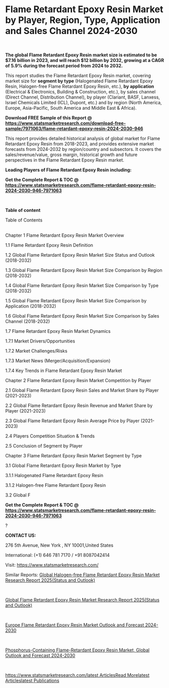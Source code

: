 <h1>Flame Retardant Epoxy Resin Market by Player, Region, Type, Application and Sales Channel 2024-2030</h1><br/><p><strong>The global Flame Retardant Epoxy Resin market size is estimated to be $7.16 billion in 2023, and will reach $12 billion by 2032, growing at a <strong>CAGR</strong> of 5.9% during the forecast period from 2024 to 2032.</strong></p>
 
 
 
 <p>This report studies the Flame Retardant Epoxy Resin market, covering market size for <strong>segment by type</strong> (Halogenated Flame Retardant Epoxy Resin, Halogen-free Flame Retardant Epoxy Resin, etc.), <strong>by application</strong> (Electrical & Electronics, Building & Construction, etc.), by sales channel (Direct Channel, Distribution Channel), by player (Clariant, BASF, Lanxess, Israel Chemicals Limited (ICL), Dupont, etc.) and by region (North America, Europe, Asia-Pacific, South America and Middle East & Africa).</p>
 
 
 
 <p><strong>Download FREE Sample of this Report @ <a href="https://www.statsmarketresearch.com/download-free-sample/7971063/flame-retardant-epoxy-resin-2024-2030-946">https://www.statsmarketresearch.com/download-free-sample/7971063/flame-retardant-epoxy-resin-2024-2030-946</a></strong></p>
 
 
 
 <p>This report provides detailed historical analysis of global market for Flame Retardant Epoxy Resin from 2018-2023, and provides extensive market forecasts from 2024-2032 by region/country and subsectors. It covers the sales/revenue/value, gross margin, historical growth and future perspectives in the Flame Retardant Epoxy Resin market.</p>
 
 
 
 <p><strong>Leading Players of Flame Retardant Epoxy Resin including:</strong></p>
 
 
 
 <div><b>Get the Complete Report & TOC @ <a href="https://www.statsmarketresearch.com/flame-retardant-epoxy-resin-2024-2030-946-7971063">https://www.statsmarketresearch.com/flame-retardant-epoxy-resin-2024-2030-946-7971063</a></b></div>
 
 
 
 <p><br />
 
 <b>Table of content</b></p>
 
 
 
 <p>Table of Contents<br />
 
 <br />
 
 Chapter 1 Flame Retardant Epoxy Resin Market Overview<br />
 
 1.1 Flame Retardant Epoxy Resin Definition<br />
 
 1.2 Global Flame Retardant Epoxy Resin Market Size Status and Outlook (2018-2032)<br />
 
 1.3 Global Flame Retardant Epoxy Resin Market Size Comparison by Region (2018-2032)<br />
 
 1.4 Global Flame Retardant Epoxy Resin Market Size Comparison by Type (2018-2032)<br />
 
 1.5 Global Flame Retardant Epoxy Resin Market Size Comparison by Application (2018-2032)<br />
 
 1.6 Global Flame Retardant Epoxy Resin Market Size Comparison by Sales Channel (2018-2032)<br />
 
 1.7 Flame Retardant Epoxy Resin Market Dynamics<br />
 
 1.7.1 Market Drivers/Opportunities<br />
 
 1.7.2 Market Challenges/Risks<br />
 
 1.7.3 Market News (Merger/Acquisition/Expansion)<br />
 
 1.7.4 Key Trends in Flame Retardant Epoxy Resin Market<br />
 
 Chapter 2 Flame Retardant Epoxy Resin Market Competition by Player<br />
 
 2.1 Global Flame Retardant Epoxy Resin Sales and Market Share by Player (2021-2023)<br />
 
 2.2 Global Flame Retardant Epoxy Resin Revenue and Market Share by Player (2021-2023)<br />
 
 2.3 Global Flame Retardant Epoxy Resin Average Price by Player (2021-2023)<br />
 
 2.4 Players Competition Situation & Trends<br />
 
 2.5 Conclusion of Segment by Player<br />
 
 Chapter 3 Flame Retardant Epoxy Resin Market Segment by Type<br />
 
 3.1 Global Flame Retardant Epoxy Resin Market by Type<br />
 
 3.1.1 Halogenated Flame Retardant Epoxy Resin<br />
 
 3.1.2 Halogen-free Flame Retardant Epoxy Resin<br />
 
 3.2 Global F</p>
 
 
 
 <div><b>Get the Complete Report & TOC @ <a href="https://www.statsmarketresearch.com/flame-retardant-epoxy-resin-2024-2030-946-7971063">https://www.statsmarketresearch.com/flame-retardant-epoxy-resin-2024-2030-946-7971063</a></b></div>
 
 
 
 <p>? </p>
 
 
 
 <p><b>CONTACT US:</b><br />
 
 276 5th Avenue, New York , NY 10001,United States<br />
 
 International: (+1) 646 781 7170 / +91 8087042414<br />
 
 Visit: <a href="https://www.statsmarketresearch.com/">https://www.statsmarketresearch.com/</a><br />
 
 Similar Reports: <a href="https://www.statsmarketresearch.com/flame-retardant-epoxy-resin-2024-2030-946-7971063">Global Halogen-free Flame Retardant Epoxy Resin Market Research Report 2025(Status and Outlook)</a><br />
 
 <br />
 
 <a href="https://www.statsmarketresearch.com/flame-retardant-epoxy-resin-2024-2030-946-7971063">Global Flame Retardant Epoxy Resin Market Research Report 2025(Status and Outlook)</a><br />
 
 <br />
 
 <a href="https://www.statsmarketresearch.com/flame-retardant-epoxy-resin-2024-2030-946-7971063">Europe Flame Retardant Epoxy Resin Market Outlook and Forecast 2024-2030</a><br />
 
 <br />
 
 <a href="https://www.statsmarketresearch.com/flame-retardant-epoxy-resin-2024-2030-946-7971063">Phosphorus-Containing Flame-Retardant Epoxy Resin Market, Global Outlook and Forecast 2024-2030</a><br />
 
 <br />
 
 <a href="https://gyeongbokgung.com">https://www.statsmarketresearch.com/</a><a href="https://hallyeomaritime.com">latest Articles</a><a href="https://jingwansa.com">Read More</a><a href="https://nguoiviet.jp/">latest Articles</a><a href="https://www.intelmarketresearch.com/">latest Publications</a></p>